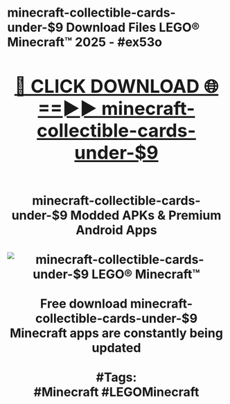 <h1>minecraft-collectible-cards-under-$9 Download Files LEGO® Minecraft™ 2025 - #ex53o
<br>
<div align="center">
<h2><a href="https://apps.freeplayer/?minecraft-collectible-cards-under-$9" rel="nofollow">🔴 CLICK DOWNLOAD 🌐==►► minecraft-collectible-cards-under-$9</a></h2>
<br>
minecraft-collectible-cards-under-$9 Modded APKs & Premium Android Apps
<br>
<br>
<a href="https://apps.freeplayer/?minecraft-collectible-cards-under-$9" rel="nofollow" data-target="animated-image.originalLink"><img src="https://github.com/user-attachments/assets/0f9c940e-d8b0-45ae-aac7-cd30a18b3e1c" alt="minecraft-collectible-cards-under-$9 LEGO® Minecraft™" style="max-width: 100%; display: inline-block;" data-target="animated-image.originalImage"></a>
<br><br>
Free download minecraft-collectible-cards-under-$9 Minecraft apps are constantly being updated
<br><br>
#Tags:
<br>
#Minecraft #LEGOMinecraft
</div>
<br>